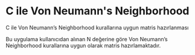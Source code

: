 # C ile Von Neumann's Neighborhood
C ile Von Neumann’s Neighborhood kurallarına uygun matris hazırlanması

Bu uygulama kullanıcıdan alınan N değerine göre Von Neumann’s Neighborhood kurallarına uygun olarak matris hazırlamaktadır.
